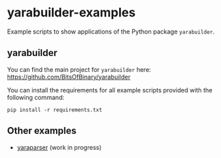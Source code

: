 # yarabuilder-examples
Example scripts to show applications of the Python package `yarabuilder`.

## yarabuilder
You can find the main project for `yarabuilder` here:
https://github.com/BitsOfBinary/yarabuilder

You can install the requirements for all example scripts provided with the following command:
```
pip install -r requirements.txt
```

## Other examples
* [yaraparser](https://github.com/BitsOfBinary/yaraparser) (work in progress)